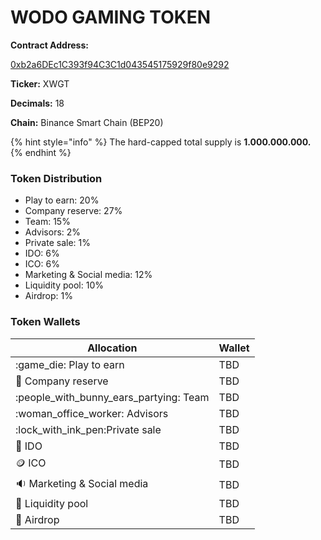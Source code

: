 # WODO GAMING TOKEN

**Contract Address:**&#x20;

[0xb2a6DEc1C393f94C3C1d043545175929f80e9292](https://bscscan.com/address/0xb2a6DEc1C393f94C3C1d043545175929f80e9292)

**Ticker:** XWGT

**Decimals:** 18

**Chain:** Binance Smart Chain (BEP20)

{% hint style="info" %}
The hard-capped total supply is **1.000.000.000.**
{% endhint %}

### **Token Distribution**

* Play to earn: 20%&#x20;
* Company reserve: 27%&#x20;
* Team: 15%&#x20;
* Advisors: 2%&#x20;
* Private sale: 1%&#x20;
* IDO: 6%&#x20;
* ICO: 6%&#x20;
* Marketing & Social media: 12%&#x20;
* Liquidity pool: 10%&#x20;
* Airdrop: 1%

### Token Wallets

| Allocation                                 | Wallet |
| ------------------------------------------ | ------ |
| :game\_die: Play to earn                   | TBD    |
| :briefcase: Company reserve                | TBD    |
| :people\_with\_bunny\_ears\_partying: Team | TBD    |
| :woman\_office\_worker: Advisors           | TBD    |
| :lock\_with\_ink\_pen:Private sale         | TBD    |
| :purse: IDO                                | TBD    |
| :coin: ICO                                 | TBD    |
| :sound: Marketing & Social media           | TBD    |
| :8ball: Liquidity pool                     | TBD    |
| :gift: Airdrop                             | TBD    |
